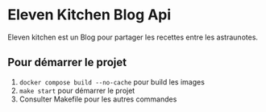 # Eleven Kitchen Blog Api

Eleven kitchen est un Blog pour partager les recettes entre les astraunotes. 


## Pour démarrer le projet

1. `docker compose build --no-cache` pour build les images
2.  `make start` pour démarrer le projet
3. Consulter Makefile pour les autres commandes
